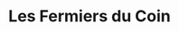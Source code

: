 ---
title: "Les Fermiers du Coin"
url: /saint-jacques-de-la-lande/les-fermiers-du-coin/
shop: commodité
---